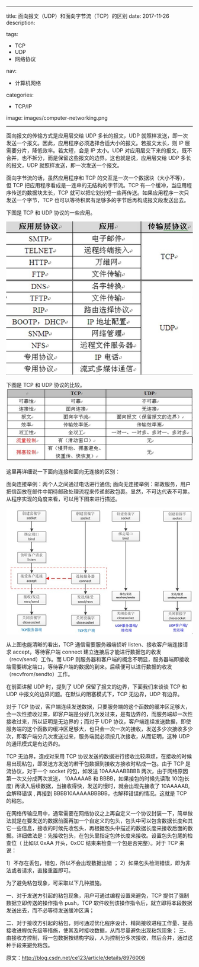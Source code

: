 ----
title: 面向报文（UDP）和面向字节流（TCP）的区别
date: 2017-11-26
description: 

tags:
- TCP
- UDP
- 网络协议

nav:
- 计算机网络

categories:
- TCP/IP

image: images/computer-networking.png

----
面向报文的传输方式是应用层交给 UDP 多长的报文，UDP 就照样发送，即一次发送一个报文。因此，应用程序必须选择合适大小的报文。若报文太长，则 IP 层需要分片，降低效率。若太短，会是 IP 太小。UDP 对应用层交下来的报文，既不合并，也不拆分，而是保留这些报文的边界。这也就是说，应用层交给 UDP 多长的报文，UDP 就照样发送，即一次发送一个报文。

面向字节流的话，虽然应用程序和 TCP 的交互是一次一个数据块（大小不等），但 TCP 把应用程序看成是一连串的无结构的字节流。TCP 有一个缓冲，当应用程序传送的数据块太长，TCP 就可以把它划分短一些再传送。如果应用程序一次只发送一个字节，TCP 也可以等待积累有足够多的字节后再构成报文段发送出去。

下图是 TCP 和 UDP 协议的一些应用。

![](./2017-11-24_面向报文（UDP）和面向字节流（TCP）的区别/1.png) 

下图是 TCP 和 UDP 协议的比较。
![](./2017-11-24_面向报文（UDP）和面向字节流（TCP）的区别/2.png) 

这里再详细说一下面向连接和面向无连接的区别：

面向连接举例：两个人之间通过电话进行通信;
面向无连接举例：邮政服务，用户把信函放在邮件中期待邮政处理流程来传递邮政包裹。显然，不可达代表不可靠。
从程序实现的角度来看，可以用下图来进行描述。

![](./2017-11-24_面向报文（UDP）和面向字节流（TCP）的区别/3.png) 

从上图也能清晰的看出，TCP 通信需要服务器端侦听 listen、接收客户端连接请求 accept，等待客户端 connect 建立连接后才能进行数据包的收发（recv/send）工作。而 UDP 则服务器和客户端的概念不明显，服务器端即接收端需要绑定端口，等待客户端的数据的到来。后续便可以进行数据的收发（recvfrom/sendto）工作。

在前面讲解 UDP 时，提到了 UDP 保留了报文的边界，下面我们来谈谈 TCP 和 UDP 中报文的边界问题。在默认的阻塞模式下，TCP 无边界，UDP 有边界。

对于 TCP 协议，客户端连续发送数据，只要服务端的这个函数的缓冲区足够大，会一次性接收过来，即客户端是分好几次发过来，是有边界的，而服务端却一次性接收过来，所以证明是无边界的；而对于 UDP 协议，客户端连续发送数据，即使服务端的这个函数的缓冲区足够大，也只会一次一次的接收，发送多少次接收多少次，即客户端分几次发送过来，服务端就必须按几次接收，从而证明，这种 UDP 的通讯模式是有边界的。

TCP 无边界，造成对采用 TCP 协议发送的数据进行接收比较麻烦，在接收的时候易出现粘包，即发送方发送的若干包数据到接收方接收时粘成一包。由于 TCP 是流协议，对于一个 socket 的包，如发送 10AAAAABBBBB 两次，由于网络原因第一次又分成两次发送， 10AAAAAB 和 BBBB，如果接包的时候先读取 10(包长度) 再读入后续数据，当接收得快，发送的慢时，就会出现先接收了 10AAAAAB, 会解释错误 , 再接到 BBBB10AAAAABBBBB，也解释错误的情况。这就是 TCP 的粘包。

在网络传输应用中，通常需要在网络协议之上再自定义一个协议封装一下，简单做法就是在要发送的数据前面再加一个自定义的包头，包头中可以包含数据长度和其它一些信息，接收的时候先收包头，再根据包头中描述的数据长度来接收后面的数据。详细做法是：先接收包头，在包头里指定包体长度来接收。设置包头包尾的检查位（ 比如以 0xAA 开头，0xCC 结束来检查一个包是否完整）。对于 TCP 来说：

1）不存在丢包，错包，所以不会出现数据出错 ；
2）如果包头检测错误，即为非法或者请求，直接重置即可。

为了避免粘包现象，可采取以下几种措施。

一、对于发送方引起的粘包现象，用户可通过编程设置来避免，TCP 提供了强制数据立即传送的操作指令 push，TCP 软件收到该操作指令后，就立即将本段数据发送出去，而不必等待发送缓冲区满；

二、对于接收方引起的粘包，则可通过优化程序设计、精简接收进程工作量、提高接收进程优先级等措施，使其及时接收数据，从而尽量避免出现粘包现象；
三、由接收方控制，将一包数据按结构字段，人为控制分多次接收，然后合并，通过这种手段来避免粘包。

原文：http://blog.csdn.net/ce123/article/details/8976006
